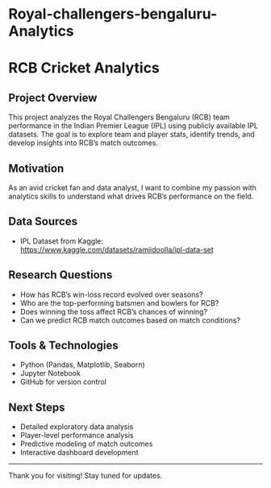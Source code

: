 # Royal-challengers-bengaluru-Analytics
# RCB Cricket Analytics

## Project Overview
This project analyzes the Royal Challengers Bengaluru (RCB) team performance in the Indian Premier League (IPL) using publicly available IPL datasets. The goal is to explore team and player stats, identify trends, and develop insights into RCB’s match outcomes.

## Motivation
As an avid cricket fan and data analyst, I want to combine my passion with analytics skills to understand what drives RCB’s performance on the field.

## Data Sources
- IPL Dataset from Kaggle: https://www.kaggle.com/datasets/ramjidoolla/ipl-data-set

## Research Questions
- How has RCB’s win-loss record evolved over seasons?
- Who are the top-performing batsmen and bowlers for RCB?
- Does winning the toss affect RCB’s chances of winning?
- Can we predict RCB match outcomes based on match conditions?

## Tools & Technologies
- Python (Pandas, Matplotlib, Seaborn)
- Jupyter Notebook
- GitHub for version control

## Next Steps
- Detailed exploratory data analysis
- Player-level performance analysis
- Predictive modeling of match outcomes
- Interactive dashboard development

---

Thank you for visiting! Stay tuned for updates.
